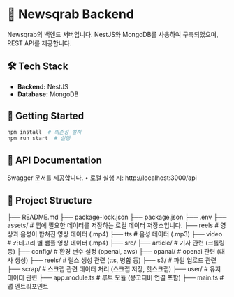 # 📡 Newsqrab Backend

Newsqrab의 백엔드 서버입니다. NestJS와 MongoDB를 사용하여 구축되었으며, REST API를 제공합니다.


## 🛠️ Tech Stack

- **Backend:** NestJS
- **Database:** MongoDB


## 🚀 Getting Started

```bash
npm install  # 의존성 설치
npm run start  # 실행
```


## 💫 API Documentation

Swagger 문서를 제공합니다.
	•	로컬 실행 시: http://localhost:3000/api


## 📂 Project Structure
├── README.md
├── package-lock.json
├── package.json
├── .env
├── assets/              # 앱에 필요한 데이터를 저장하는 로컬 데이터 저장소입니다.
  ├── reels              # 영상과 음성이 합쳐진 영상 데이터 (.mp4)
  ├── tts                # 음성 데이터 (.mp3)
  ├── video              # 카테고리 별 샘플 영상 데이터 (.mp4)
├── src/
  ├── article/           # 기사 관련 (크롤링 등)
  ├── config/            # 환경 변수 설정 (openai, aws)
  ├── opanai/            # openai 관련 (대사 생성)
  ├── reels/             # 릴스 생성 관련 (tts, 병합 등)
  ├── s3/                # 파일 업로드 관련 
  ├── scrap/             # 스크랩 관련 데이터 처리 (스크랩 저장, 핫스크랩)
  ├── user/              # 유저 데이터 관련 
  ├── app.module.ts      # 루트 모듈 (몽고디비 연결 포함)
  ├── main.ts            # 앱 엔트리포인트
